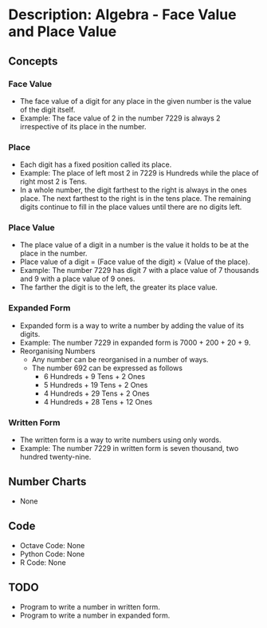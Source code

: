 # Description: Algebra - Face Value and Place Value

## Concepts
### Face Value
- The face value of a digit for any place in the given number is the value of the digit itself.
- Example: The face value of 2 in the number 7229 is always 2 irrespective of its place in the number.

### Place
- Each digit has a fixed position called its place. 
- Example: The place of left most 2 in 7229 is Hundreds while the place of right most 2 is Tens. 
- In a whole number, the digit farthest to the right is always in the ones place. The next farthest to the 
  right is in the tens place. The remaining digits continue to fill in the place values until there are no digits left.

### Place Value
- The place value of a digit in a number is the value it holds to be at the place in the number. 
- Place value of a digit = (Face value of the digit) × (Value of the place).
- Example: The number 7229 has digit 7 with a place value of 7 thousands and 9 with a place value of 9 ones.
- The farther the digit is to the left, the greater its place value.

### Expanded Form 
- Expanded form is a way to write a number by adding the value of its digits. 
- Example: The number 7229 in expanded form is 7000 + 200 + 20 + 9.
- Reorganising Numbers
    - Any number can be reorganised in a number of ways. 
    - The number 692 can be expressed as follows
        - 6 Hundreds + 9 Tens + 2 Ones
        - 5 Hundreds + 19 Tens + 2 Ones
        - 4 Hundreds + 29 Tens + 2 Ones
        - 4 Hundreds + 28 Tens + 12 Ones

### Written Form
- The written form is a way to write numbers using only words. 
- Example: The number 7229 in written form is seven thousand, two hundred twenty-nine. 

## Number Charts
* None

## Code
* Octave Code: None
* Python Code: None
* R Code: None

## TODO
- Program to write a number in written form.
- Program to write a number in expanded form.

